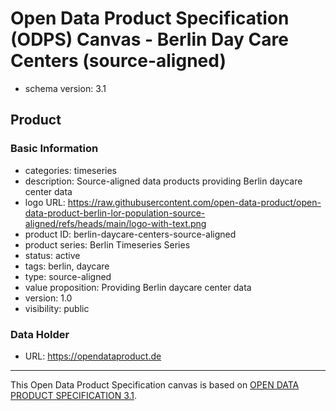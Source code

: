 
# Open Data Product Specification (ODPS) Canvas - Berlin Day Care Centers (source-aligned)

* schema version: 3.1
## Product

### Basic Information

* categories: timeseries
* description: Source-aligned data products providing Berlin daycare center data
* logo URL: https://raw.githubusercontent.com/open-data-product/open-data-product-berlin-lor-population-source-aligned/refs/heads/main/logo-with-text.png
* product ID: berlin-daycare-centers-source-aligned
* product series: Berlin Timeseries Series
* status: active
* tags: berlin, daycare
* type: source-aligned
* value proposition: Providing Berlin daycare center data
* version: 1.0
* visibility: public

### Data Holder

* URL: https://opendataproduct.de


---
This Open Data Product Specification canvas is based on [OPEN DATA PRODUCT SPECIFICATION 3.1](https://opendataproducts.org/v3.1/#open-data-product-specification-3-1).